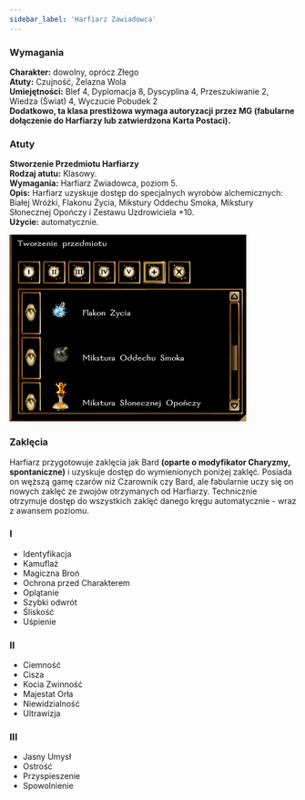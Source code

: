 ```yaml
---
sidebar_label: 'Harfiarz Zawiadowca'
---
```



### Wymagania

**Charakter:** dowolny, oprócz Złego \
**Atuty:** Czujność, Żelazna Wola \
**Umiejętności:** Blef 4, Dyplomacja 8, Dyscyplina 4, Przeszukiwanie 2, Wiedza (Świat) 4, Wyczucie Pobudek 2 \
**Dodatkowo, ta klasa prestiżowa wymaga autoryzacji przez MG (fabularne dołączenie do Harfiarzy lub zatwierdzona Karta Postaci).**

### Atuty

**Stworzenie Przedmiotu Harfiarzy** \
**Rodzaj atutu:** Klasowy. \
**Wymagania:** Harfiarz Zwiadowca, poziom 5. \
**Opis:** Harfiarz uzyskuje dostęp do specjalnych wyrobów alchemicznych: Białej Wróżki, Flakonu Życia, Mikstury Oddechu Smoka, Mikstury Słonecznej Opończy i Zestawu Uzdrowiciela +10. \
**Użycie:** automatycznie.

![harfiarz przedmioty](../../static/img/wiki/wiki-klasy/harfiarz-przedmioty.png)

### Zaklęcia

Harfiarz przygotowuje zaklęcia jak Bard **(oparte o modyfikator Charyzmy, spontaniczne)** i uzyskuje dostęp do wymienionych poniżej zaklęć. Posiada on węższą gamę czarów niż Czarownik czy Bard, ale fabularnie uczy się on nowych zaklęć ze zwojów otrzymanych od Harfiarzy. Technicznie otrzymuje dostęp do wszystkich zaklęć danego kręgu automatycznie - wraz z awansem poziomu.

### I

- Identyfikacja
- Kamuflaż
- Magiczna Broń
- Ochrona przed Charakterem
- Oplątanie
- Szybki odwrót
- Śliskość
- Uśpienie

### II
- Ciemność
- Cisza
- Kocia Zwinność
- Majestat Orła
- Niewidzialność
- Ultrawizja

### III

- Jasny Umysł
- Ostrość
- Przyspieszenie
- Spowolnienie
